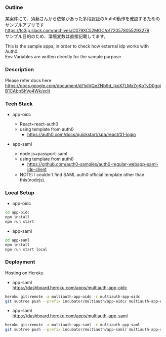 ### Outline

某案件にて、須藤さんから依頼があった多段認証のAuth0動作を確認するためのサンプルアプリです
https://tc3jp.slack.com/archives/C079XC52MGC/p1720578055293279  
サンプル目的のため、環境変数は直接記載してます。

This is the sample apps, in order to check how external idp works with Auth0.  
Env Variables are written directly for the sample purpose.

### Description
Please refer docs here
https://docs.google.com/document/d/1nIVQeZNb9d_IkoX7LMxZgKoTyD0gojB1CAbpShVo4Wk/edit

### Tech Stack

- app-oidc
  - React+react-auth0
  - using template from auth0
    - https://auth0.com/docs/quickstart/spa/react/01-login

- app-saml
  - node.js+passport-saml
  - using template from auth0
    - https://github.com/auth0-samples/auth0-regular-webapp-saml-idp-client
  - NOTE: I couldn't find SAML auth0 official template other than this(nodejs).

### Local Setup
- app-oidc
```sh
cd app-oidc
npm install
npm run start
```

- app-saml
```sh
cd app-saml
npm install
npm run start local
```

### Deployment
Hosting on Heroku
- app-saml  
https://dashboard.heroku.com/apps/multiauth-app-oidc
```sh
heroku git:remote -a multiauth-app-oidc -r multiauth-app-oidc
git subtree push --prefix incubator/multiauth/app-oidc/ multiauth-app-oidc feature/multi-auth:master
```

- app-saml  
https://dashboard.heroku.com/apps/multiauth-app-saml
```sh
heroku git:remote -a multiauth-app-saml -r multiauth-app-saml
git subtree push --prefix incubator/multiauth/app-saml/ multiauth-app-saml feature/multi-auth:master
```